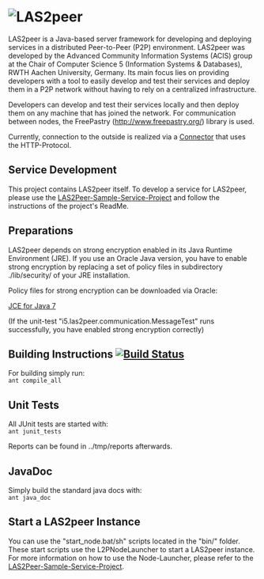![LAS2peer](https://raw.github.com/rwth-acis/LAS2peer/master/img/las2peer_logo.png)
=================
LAS2peer is a Java-based server framework for developing and deploying services in a distributed Peer-to-Peer (P2P) environment. LAS2peer was developed by the Advanced Community Information Systems (ACIS) group at the Chair of Computer Science 5 (Information Systems & Databases), RWTH Aachen University, Germany. Its main focus lies on providing developers with a tool to easily develop and test their services and deploy them in a P2P network without having to rely on a centralized infrastructure.

Developers can develop and test their services locally and then deploy them on any machine that has joined the network. For communication between nodes, the FreePastry (http://www.freepastry.org/) library is used.

Currently, connection to the outside is realized via a [Connector](https://github.com/rwth-acis/LAS2peer-HttpConnector/) that uses the HTTP-Protocol.

Service Development
-----------------------
This project contains LAS2peer itself. To develop a service for LAS2peer, please use the 
[LAS2Peer-Sample-Service-Project](https://github.com/rwth-acis/LAS2peer-Sample-Service/) and follow the instructions of the project's ReadMe.

Preparations
-----------------------

LAS2peer depends on strong encryption enabled in its Java Runtime Environment (JRE).
If you use an Oracle Java version, you have to enable strong encryption by replacing a set of policy files in subdirectory ./lib/security/ of your JRE installation.

Policy files for strong encryption can be downloaded via Oracle:

[JCE for Java 7](http://www.oracle.com/technetwork/java/javase/downloads/jce-7-download-432124.html "JCE-7")

(If the unit-test "i5.las2peer.communication.MessageTest" runs successfully, you have enabled strong encryption correctly)


Building Instructions [![Build Status](https://travis-ci.org/rwth-acis/LAS2peer.png?branch=master)](https://travis-ci.org/rwth-acis/LAS2peer)
----------------------

For building simply run:  
    ```ant compile_all```


Unit Tests
-----------

All JUnit tests are started with:  
    ```ant junit_tests```

Reports can be found in ../tmp/reports afterwards.


JavaDoc
----------

Simply build the standard java docs with:  
    ```ant java_doc```


Start a LAS2peer Instance
----------

You can use the "start_node.bat/sh" scripts located in the "bin/" folder.
These start scripts use the L2PNodeLauncher to start a LAS2peer instance.
For more information on how to use the Node-Launcher, please refer to the [LAS2Peer-Sample-Service-Project](https://github.com/rwth-acis/LAS2peer-Sample-Service/).
